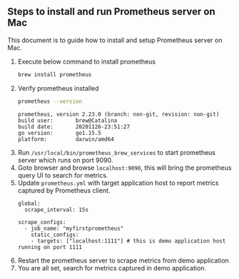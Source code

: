 ## Steps to install and run Prometheus server on Mac

This document is to guide how to install and setup Prometheus server on Mac.

1. Execute below command to install prometheus 
   ```bash
   brew install prometheus
   ```
2. Verify prometheus installed
   ```bash
   prometheus --version
   ```
   ```
   prometheus, version 2.23.0 (branch: non-git, revision: non-git)
   build user:       brew@Catalina
   build date:       20201126-23:51:27
   go version:       go1.15.5
   platform:         darwin/amd64
   ```
3. Run `/usr/local/bin/prometheus_brew_services` to start prometheus server which runs on port 9090.
4. Goto browser and browse `localhost:9090`, this will bring the prometheus query UI to search for metrics.
5. Update `prometheus.yml` with target application host to report metrics captured by Prometheus client.
   ```editorconfig
   global:
     scrape_interval: 15s
   
   scrape_configs:
     - job_name: "myfirstprometheus"
       static_configs:
       - targets: ["localhost:1111"] # this is demo application host running on port 1111
   ```
6. Restart the prometheus server to scrape metrics from demo application
7. You are all set, search for metrics captured in demo application. 